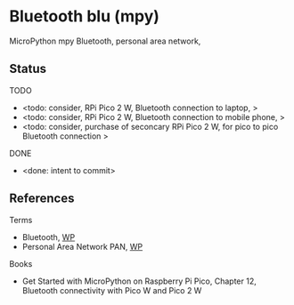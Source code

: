 # Bluetooth blu (mpy)

MicroPython mpy Bluetooth, personal area network, 

## Status

TODO
* <todo: consider, RPi Pico 2 W, Bluetooth connection to laptop, >
* <todo: consider, RPi Pico 2 W, Bluetooth connection to mobile phone, >
* <todo: consider, purchase of seconcary RPi Pico 2 W, for pico to pico Bluetooth connection >

DONE
* <done: intent to commit>

## References

Terms
* Bluetooth, [WP](https://en.wikipedia.org/wiki/Bluetooth)
* Personal Area Network PAN, [WP](https://en.wikipedia.org/wiki/Personal_area_network)

Books 
* Get Started with MicroPython on Raspberry Pi Pico, Chapter 12, Bluetooth connectivity with Pico W and Pico 2 W